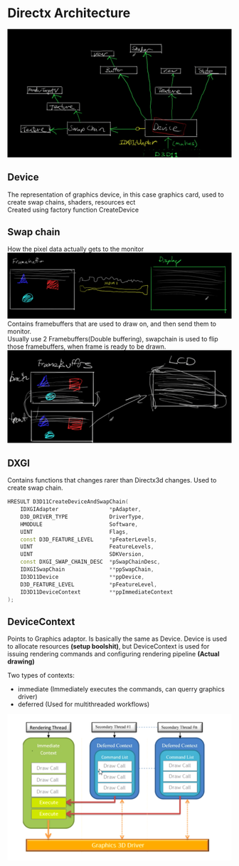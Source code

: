 # Directx Architecture

![Alt text](../Images/DX3D%20arch.png)

## Device
The representation of graphics device, in this case graphics card, used to create swap chains, shaders, resources ect  
Created using factory function CreateDevice

## Swap chain
How the pixel data actually gets to the monitor
 ![Alt text](../Images/SWAP.png)
 Contains framebuffers that are used to draw on, and then send them to monitor.  
 Usually use 2 Framebuffers(Double buffering), swapchain is used to flip those framebuffers, when frame is ready to be drawn.
 ![Alt text](../Images/SWAP_with%20buffers.png)

## DXGI
Contains functions that changes rarer than Directx3d changes. Used to create swap chain.

```cpp 
HRESULT D3D11CreateDeviceAndSwapChain(
    IDXGIAdapter                *pAdapter,
    D3D_DRIVER_TYPE             DriverType,
    HMODULE                     Software,
    UINT                        Flags,
    const D3D_FEATURE_LEVEL     *pFeaterLevels,
    UINT                        FeatureLevels,
    UINT                        SDKVersion,
    const DXGI_SWAP_CHAIN_DESC  *pSwapChainDesc,
    IDXGISwapChain              **ppSwapChain,
    ID3D11Device                **ppDevice,
    D3D_FEATURE_LEVEL           *pFeatureLevel,
    ID3D11DeviceContext         **ppImmediateContext
);
```
## DeviceContext
Points to Graphics adaptor. Is basically the same as Device. Device is used to allocate resources **(setup boolshit)**, but DeviceContext is used for issuing rendering commands and configuring rendering pipeline **(Actual drawing)**

Two types of contexts:  
- immediate (Immediately executes the commands, can querry graphics driver)
- deferred (Used for multithreaded workflows)

![Alt text](../Images/Context.png)





